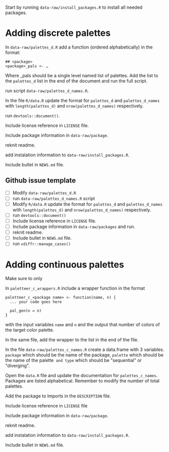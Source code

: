Start by running `data-raw/install_packages.R` to install all needed packages.

# Adding discrete palettes

In `data-raw/palettes_d.R` add a function (ordered alphabetically) in the format:  

```
## <package>
<package>_pals <- …
```

Where <package>_pals should be a single level named list of palettes. Add the list to the `palettes_d` list in the end of the document and run the full script.  

run script `data-raw/palettes_d_names.R`.

In the file `R/data.R` update the format for `palettes_d` and `palettes_d_names` with 
`length(palettes_d)` and `nrow(palettes_d_names)` respectively.  

run `devtools::document()`.  

Include license reference in `LICENSE` file.

Include package information in `data-raw/package`.

reknit readme.

add instalation information to `data-raw/install_packages.R`.

Include bullet in `NEWS.md` file.

## Github issue template

- [ ] Modify `data-raw/palettes_d.R`
- [ ] run `data-raw/palettes_d_names.R` script
- [ ] Modify `R/data.R` update the format for `palettes_d` and `palettes_d_names` with 
`length(palettes_d)` and `nrow(palettes_d_names)` respectively.
- [ ] run `devtools::document()`
- [ ] Include license reference in `LICENSE` file.
- [ ] Include package information in `data-raw/packages` and run.
- [ ] reknit readme.
- [ ] Include bullet in `NEWS.md` file.
- [ ] run `vdiffr::manage_cases()`

# Adding continuous palettes

Make sure to only 

In `paletteer_c_wrappers.R` include a wrapper function in the format

```
paletteer_c_<package name> <- function(name, n) {
  ... your code goes here

  pal_gen(n = n)
}
```

with the input variables `name` and `n` and the output that number of colors of the target color palette.  

In the same file, add the wrapper to the list in the end of the file.

In the file `data-raw/palettes_c_names.R` create a data.frame with 3 variables. `package` which should be the name of the package, `palette` which should be the name of the palette` and type` which should be "sequential" or "diverging".  

Open the `data.R` file and update the documentation for `palettes_c_names`. Packages are listed alphabetical. Remember to modify the number of total palettes.  

Add the package to Imports in the `DESCRIPTION` file.  

Include license reference in `LICENSE` file  

Include package information in `data-raw/package`.

reknit readme.

add instalation information to `data-raw/install_packages.R`.

Include bullet in `NEWS.md` file.
